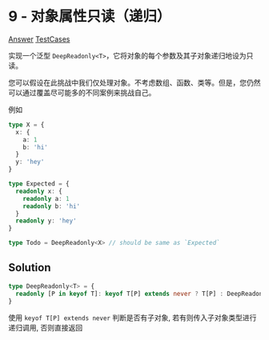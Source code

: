 # 9 - 对象属性只读（递归）

[Answer](https://github.com/lybenson/ts-checker/blob/master/src/9-medium-deep-readonly/template.ts) [TestCases](https://github.com/lybenson/ts-checker/blob/master/src/9-medium-deep-readonly/test-cases.ts)

实现一个泛型 `DeepReadonly<T>`，它将对象的每个参数及其子对象递归地设为只读。

您可以假设在此挑战中我们仅处理对象。不考虑数组、函数、类等。但是，您仍然可以通过覆盖尽可能多的不同案例来挑战自己。

例如

```ts
type X = {
  x: {
    a: 1
    b: 'hi'
  }
  y: 'hey'
}

type Expected = {
  readonly x: {
    readonly a: 1
    readonly b: 'hi'
  }
  readonly y: 'hey'
}

type Todo = DeepReadonly<X> // should be same as `Expected`
```

## Solution

```ts
type DeepReadonly<T> = {
  readonly [P in keyof T]: keyof T[P] extends never ? T[P] : DeepReadonly<T[P]>
}
```

使用 `keyof T[P] extends never` 判断是否有子对象, 若有则传入子对象类型进行递归调用, 否则直接返回
